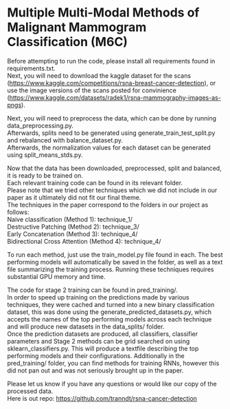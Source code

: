 # Multiple Multi-Modal Methods of Malignant Mammogram Classification (M6C)

Before attempting to run the code, please install all requirements found in requirements.txt.  
Next, you will need to download the kaggle dataset for the scans (https://www.kaggle.com/competitions/rsna-breast-cancer-detection), or use the image versions of the scans posted for convinience (https://www.kaggle.com/datasets/radek1/rsna-mammography-images-as-pngs).  

Next, you will need to preprocess the data, which can be done by running data_preprocessing.py.  
Afterwards, splits need to be generated using generate_train_test_split.py and rebalanced with balance_dataset.py.  
Afterwards, the normalization values for each dataset can be generated using split_means_stds.py.  

Now that the data has been downloaded, preprocessed, split and balanced, it is ready to be trained on.  
Each relevant training code can be found in its relevant folder.  
Please note that we tried other techniques which we did not include in our paper as it ultimately did not fit our final theme.  
The techniques in the paper correspond to the folders in our project as follows:  
Naive classification (Method 1): technique_1/  
Destructive Patching (Method 2): technique_3/  
Early Concatenation (Method 3): technique_4/  
Bidirectional Cross Attention (Method 4): technique_4/  

To run each method, just use the train_model.py file found in each. The best performing models will automatically be saved in the folder, as well as a text file summarizing the training process.  Running these techniques requires substantial GPU memory and time.  

The code for stage 2 training can be found in pred_training/.  
In order to speed up training on the predictions made by various techniques, they were cached and turned into a new binary classification dataset, this was done using the generate_predicted_datasets.py, which accepts the names of the top performing models across each technique and will produce new datasets in the data_splits/ folder.  
Once the prediction datasets are produced, all classifiers, classifier parameters and Stage 2 methods can be grid searched on using sklearn_classifiers.py.  This will produce a textfile describing the top performing models and their configurations. 
Additionally in the pred_training/ folder, you can find methods for training RNNs, however this did not pan out and was not seriously brought up in the paper.  

Please let us know if you have any questions or would like our copy of the processed data.  
Here is out repo: https://github.com/tranndt/rsna-cancer-detection   

